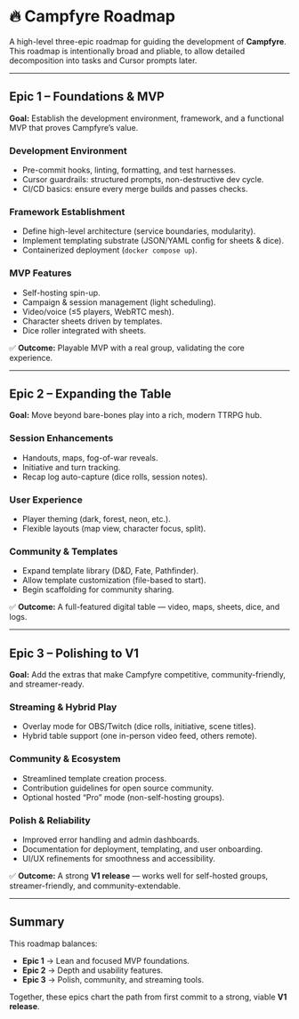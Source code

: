 # 🔥 Campfyre Roadmap

A high-level three-epic roadmap for guiding the development of **Campfyre**.  
This roadmap is intentionally broad and pliable, to allow detailed decomposition into tasks and Cursor prompts later.

---

## **Epic 1 – Foundations & MVP**
**Goal:** Establish the development environment, framework, and a functional MVP that proves Campfyre’s value.

### Development Environment
- Pre-commit hooks, linting, formatting, and test harnesses.
- Cursor guardrails: structured prompts, non-destructive dev cycle.
- CI/CD basics: ensure every merge builds and passes checks.

### Framework Establishment
- Define high-level architecture (service boundaries, modularity).
- Implement templating substrate (JSON/YAML config for sheets & dice).
- Containerized deployment (`docker compose up`).

### MVP Features
- Self-hosting spin-up.
- Campaign & session management (light scheduling).
- Video/voice (≤5 players, WebRTC mesh).
- Character sheets driven by templates.
- Dice roller integrated with sheets.

✅ **Outcome:** Playable MVP with a real group, validating the core experience.

---

## **Epic 2 – Expanding the Table**
**Goal:** Move beyond bare-bones play into a rich, modern TTRPG hub.

### Session Enhancements
- Handouts, maps, fog-of-war reveals.
- Initiative and turn tracking.
- Recap log auto-capture (dice rolls, session notes).

### User Experience
- Player theming (dark, forest, neon, etc.).
- Flexible layouts (map view, character focus, split).

### Community & Templates
- Expand template library (D&D, Fate, Pathfinder).
- Allow template customization (file-based to start).
- Begin scaffolding for community sharing.

✅ **Outcome:** A full-featured digital table — video, maps, sheets, dice, and logs.

---

## **Epic 3 – Polishing to V1**
**Goal:** Add the extras that make Campfyre competitive, community-friendly, and streamer-ready.

### Streaming & Hybrid Play
- Overlay mode for OBS/Twitch (dice rolls, initiative, scene titles).
- Hybrid table support (one in-person video feed, others remote).

### Community & Ecosystem
- Streamlined template creation process.
- Contribution guidelines for open source community.
- Optional hosted “Pro” mode (non-self-hosting groups).

### Polish & Reliability
- Improved error handling and admin dashboards.
- Documentation for deployment, templating, and user onboarding.
- UI/UX refinements for smoothness and accessibility.

✅ **Outcome:** A strong **V1 release** — works well for self-hosted groups, streamer-friendly, and community-extendable.

---

## Summary
This roadmap balances:
- **Epic 1** → Lean and focused MVP foundations.  
- **Epic 2** → Depth and usability features.  
- **Epic 3** → Polish, community, and streaming tools.  

Together, these epics chart the path from first commit to a strong, viable **V1 release**.
